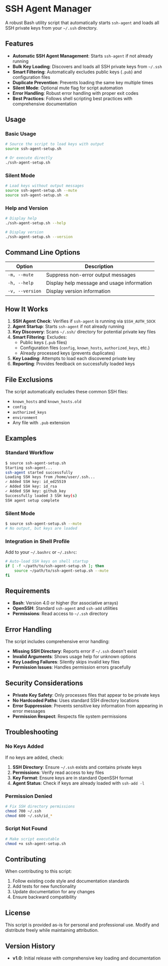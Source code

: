 # SSH Agent Manager

A robust Bash utility script that automatically starts `ssh-agent` and loads all SSH private keys from your `~/.ssh` directory.

## Features

- **Automatic SSH Agent Management**: Starts `ssh-agent` if not already running
- **Bulk Key Loading**: Discovers and loads all SSH private keys from `~/.ssh`
- **Smart Filtering**: Automatically excludes public keys (`.pub`) and configuration files
- **Duplicate Prevention**: Prevents loading the same key multiple times
- **Silent Mode**: Optional mute flag for script automation
- **Error Handling**: Robust error handling with proper exit codes
- **Best Practices**: Follows shell scripting best practices with comprehensive documentation

## Usage

### Basic Usage

```bash
# Source the script to load keys with output
source ssh-agent-setup.sh

# Or execute directly
./ssh-agent-setup.sh
```

### Silent Mode

```bash
# Load keys without output messages
source ssh-agent-setup.sh --mute
source ssh-agent-setup.sh -m
```

### Help and Version

```bash
# Display help
./ssh-agent-setup.sh --help

# Display version
./ssh-agent-setup.sh --version
```

## Command Line Options

| Option | Description |
|--------|-------------|
| `-m, --mute` | Suppress non-error output messages |
| `-h, --help` | Display help message and usage information |
| `-v, --version` | Display version information |

## How It Works

1. **SSH Agent Check**: Verifies if `ssh-agent` is running via `$SSH_AUTH_SOCK`
2. **Agent Startup**: Starts `ssh-agent` if not already running
3. **Key Discovery**: Scans `~/.ssh/` directory for potential private key files
4. **Smart Filtering**: Excludes:
   - Public keys (`.pub` files)
   - Configuration files (`config`, `known_hosts`, `authorized_keys`, etc.)
   - Already processed keys (prevents duplicates)
5. **Key Loading**: Attempts to load each discovered private key
6. **Reporting**: Provides feedback on successfully loaded keys

## File Exclusions

The script automatically excludes these common SSH files:

- `known_hosts` and `known_hosts.old`
- `config`
- `authorized_keys`
- `environment`
- Any file with `.pub` extension

## Examples

### Standard Workflow

```bash
$ source ssh-agent-setup.sh
Starting ssh-agent...
ssh-agent started successfully
Loading SSH keys from /home/user/.ssh...
✓ Added SSH key: id_ed25519
✓ Added SSH key: id_rsa
✓ Added SSH key: github_key
Successfully loaded 3 SSH key(s)
SSH agent setup complete
```

### Silent Mode

```bash
$ source ssh-agent-setup.sh --mute
# No output, but keys are loaded
```

### Integration in Shell Profile

Add to your `~/.bashrc` or `~/.zshrc`:

```bash
# Auto-load SSH keys on shell startup
if [ -f ~/path/to/ssh-agent-setup.sh ]; then
    source ~/path/to/ssh-agent-setup.sh --mute
fi
```

## Requirements

- **Bash**: Version 4.0 or higher (for associative arrays)
- **OpenSSH**: Standard `ssh-agent` and `ssh-add` utilities
- **Permissions**: Read access to `~/.ssh` directory

## Error Handling

The script includes comprehensive error handling:

- **Missing SSH Directory**: Reports error if `~/.ssh` doesn't exist
- **Invalid Arguments**: Shows usage help for unknown options
- **Key Loading Failures**: Silently skips invalid key files
- **Permission Issues**: Handles permission errors gracefully

## Security Considerations

- **Private Key Safety**: Only processes files that appear to be private keys
- **No Hardcoded Paths**: Uses standard SSH directory locations
- **Error Suppression**: Prevents sensitive key information from appearing in error messages
- **Permission Respect**: Respects file system permissions

## Troubleshooting

### No Keys Added

If no keys are added, check:

1. **SSH Directory**: Ensure `~/.ssh` exists and contains private keys
2. **Permissions**: Verify read access to key files
3. **Key Format**: Ensure keys are in standard OpenSSH format
4. **Agent Status**: Check if keys are already loaded with `ssh-add -l`

### Permission Denied

```bash
# Fix SSH directory permissions
chmod 700 ~/.ssh
chmod 600 ~/.ssh/id_*
```

### Script Not Found

```bash
# Make script executable
chmod +x ssh-agent-setup.sh
```

## Contributing

When contributing to this script:

1. Follow existing code style and documentation standards
2. Add tests for new functionality
3. Update documentation for any changes
4. Ensure backward compatibility

## License

This script is provided as-is for personal and professional use. Modify and distribute freely while maintaining attribution.

## Version History

- **v1.0**: Initial release with comprehensive key loading and documentation
